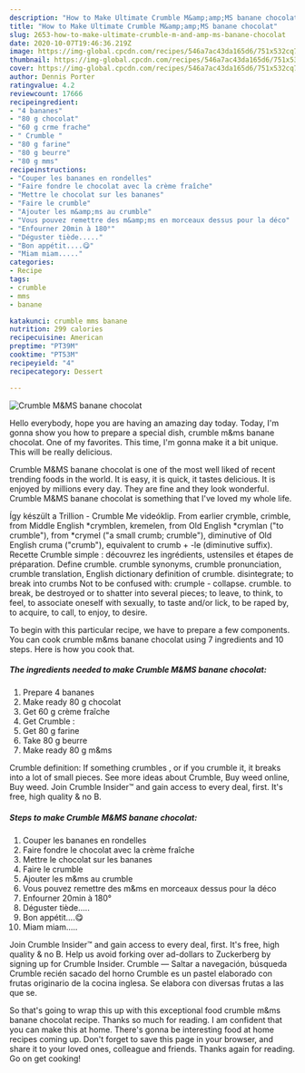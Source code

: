 ```yaml
---
description: "How to Make Ultimate Crumble M&amp;amp;MS banane chocolat"
title: "How to Make Ultimate Crumble M&amp;amp;MS banane chocolat"
slug: 2653-how-to-make-ultimate-crumble-m-and-amp-ms-banane-chocolat
date: 2020-10-07T19:46:36.219Z
image: https://img-global.cpcdn.com/recipes/546a7ac43da165d6/751x532cq70/crumble-mms-banane-chocolat-photo-principale-de-la-recette.jpg
thumbnail: https://img-global.cpcdn.com/recipes/546a7ac43da165d6/751x532cq70/crumble-mms-banane-chocolat-photo-principale-de-la-recette.jpg
cover: https://img-global.cpcdn.com/recipes/546a7ac43da165d6/751x532cq70/crumble-mms-banane-chocolat-photo-principale-de-la-recette.jpg
author: Dennis Porter
ratingvalue: 4.2
reviewcount: 17666
recipeingredient:
- "4 bananes"
- "80 g chocolat"
- "60 g crme frache"
- " Crumble "
- "80 g farine"
- "80 g beurre"
- "80 g mms"
recipeinstructions:
- "Couper les bananes en rondelles"
- "Faire fondre le chocolat avec la crème fraîche"
- "Mettre le chocolat sur les bananes"
- "Faire le crumble"
- "Ajouter les m&amp;ms au crumble"
- "Vous pouvez remettre des m&amp;ms en morceaux dessus pour la déco"
- "Enfourner 20min à 180°"
- "Déguster tiède....."
- "Bon appétit....😋"
- "Miam miam....."
categories:
- Recipe
tags:
- crumble
- mms
- banane

katakunci: crumble mms banane 
nutrition: 299 calories
recipecuisine: American
preptime: "PT39M"
cooktime: "PT53M"
recipeyield: "4"
recipecategory: Dessert

---
```



![Crumble M&amp;MS banane chocolat](https://img-global.cpcdn.com/recipes/546a7ac43da165d6/751x532cq70/crumble-mms-banane-chocolat-photo-principale-de-la-recette.jpg)

Hello everybody, hope you are having an amazing day today. Today, I'm gonna show you how to prepare a special dish, crumble m&amp;ms banane chocolat. One of my favorites. This time, I'm gonna make it a bit unique. This will be really delicious.

Crumble M&amp;MS banane chocolat is one of the most well liked of recent trending foods in the world. It is easy, it is quick, it tastes delicious. It is enjoyed by millions every day. They are fine and they look wonderful. Crumble M&amp;MS banane chocolat is something that I've loved my whole life.

Így készült a Trillion - Crumble Me videóklip. From earlier crymble, crimble, from Middle English *crymblen, kremelen, from Old English *crymlan (&#34;to crumble&#34;), from *crymel (&#34;a small crumb; crumble&#34;), diminutive of Old English cruma (&#34;crumb&#34;), equivalent to crumb +‎ -le (diminutive suffix). Recette Crumble simple : découvrez les ingrédients, ustensiles et étapes de préparation. Define crumble. crumble synonyms, crumble pronunciation, crumble translation, English dictionary definition of crumble. disintegrate; to break into crumbs Not to be confused with: crumple - collapse. crumble. to break, be destroyed or to shatter into several pieces; to leave, to think, to feel, to associate oneself with sexually, to taste and/or lick, to be raped by, to acquire, to call, to enjoy, to desire.


To begin with this particular recipe, we have to prepare a few components. You can cook crumble m&amp;ms banane chocolat using 7 ingredients and 10 steps. Here is how you cook that.

<!--inarticleads1-->

##### The ingredients needed to make Crumble M&amp;MS banane chocolat:

1. Prepare 4 bananes
1. Make ready 80 g chocolat
1. Get 60 g crème fraîche
1. Get  Crumble :
1. Get 80 g farine
1. Take 80 g beurre
1. Make ready 80 g m&amp;ms


Crumble definition: If something crumbles , or if you crumble it, it breaks into a lot of small pieces. See more ideas about Crumble, Buy weed online, Buy weed. Join Crumble Insider™ and gain access to every deal, first. It&#39;s free, high quality &amp; no B. 

<!--inarticleads2-->

##### Steps to make Crumble M&amp;MS banane chocolat:

1. Couper les bananes en rondelles
1. Faire fondre le chocolat avec la crème fraîche
1. Mettre le chocolat sur les bananes
1. Faire le crumble
1. Ajouter les m&amp;ms au crumble
1. Vous pouvez remettre des m&amp;ms en morceaux dessus pour la déco
1. Enfourner 20min à 180°
1. Déguster tiède.....
1. Bon appétit....😋
1. Miam miam.....


Join Crumble Insider™ and gain access to every deal, first. It&#39;s free, high quality &amp; no B. Help us avoid forking over ad-dollars to Zuckerberg by signing up for Crumble Insider. Crumble — Saltar a navegación, búsqueda Crumble recién sacado del horno Crumble es un pastel elaborado con frutas originario de la cocina inglesa. Se elabora con diversas frutas a las que se. 

So that's going to wrap this up with this exceptional food crumble m&amp;ms banane chocolat recipe. Thanks so much for reading. I am confident that you can make this at home. There's gonna be interesting food at home recipes coming up. Don't forget to save this page in your browser, and share it to your loved ones, colleague and friends. Thanks again for reading. Go on get cooking!
